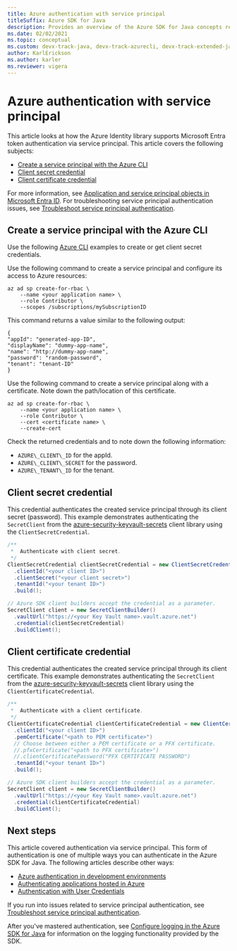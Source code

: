 ```yaml
---
title: Azure authentication with service principal
titleSuffix: Azure SDK for Java
description: Provides an overview of the Azure SDK for Java concepts related to authenticating applications via service principal.
ms.date: 02/02/2021
ms.topic: conceptual
ms.custom: devx-track-java, devx-track-azurecli, devx-track-extended-java
author: KarlErickson
ms.author: karler
ms.reviewer: vigera
---
```


# Azure authentication with service principal

This article looks at how the Azure Identity library supports Microsoft Entra token authentication via service principal. This article covers the following subjects:

* [Create a service principal with the Azure CLI](#create-a-service-principal-with-the-azure-cli)
* [Client secret credential](#client-secret-credential)
* [Client certificate credential](#client-certificate-credential)

For more information, see [Application and service principal objects in Microsoft Entra ID](/azure/active-directory/develop/app-objects-and-service-principals). For troubleshooting service principal authentication issues, see [Troubleshoot service principal authentication](../troubleshooting-authentication-service-principal.md).

## Create a service principal with the Azure CLI

Use the following [Azure CLI](/cli/azure) examples to create or get client secret credentials.

Use the following command to create a service principal and configure its access to Azure resources:

```azurecli
az ad sp create-for-rbac \
    --name <your application name> \
    --role Contributor \
    --scopes /subscriptions/mySubscriptionID
```

This command returns a value similar to the following output:

```output
{
"appId": "generated-app-ID",
"displayName": "dummy-app-name",
"name": "http://dummy-app-name",
"password": "random-password",
"tenant": "tenant-ID"
}
```

Use the following command to create a service principal along with a certificate. Note down the path/location of this certificate.

```azurecli
az ad sp create-for-rbac \
    --name <your application name> \
    --role Contributor \
    --cert <certificate name> \
    --create-cert
```

Check the returned credentials and to note down the following information:

* `AZURE\_CLIENT\_ID` for the appId.
* `AZURE\_CLIENT\_SECRET` for the password.
* `AZURE\_TENANT\_ID` for the tenant.

## Client secret credential

This credential authenticates the created service principal through its client secret (password). This example demonstrates authenticating the `SecretClient` from the [azure-security-keyvault-secrets][secrets_client_library] client library using the `ClientSecretCredential`.

```java
/**
 *  Authenticate with client secret.
 */
ClientSecretCredential clientSecretCredential = new ClientSecretCredentialBuilder()
  .clientId("<your client ID>")
  .clientSecret("<your client secret>")
  .tenantId("<your tenant ID>")
  .build();

// Azure SDK client builders accept the credential as a parameter.
SecretClient client = new SecretClientBuilder()
  .vaultUrl("https://<your Key Vault name>.vault.azure.net")
  .credential(clientSecretCredential)
  .buildClient();
```

## Client certificate credential

This credential authenticates the created service principal through its client certificate. This example demonstrates authenticating the `SecretClient` from the [azure-security-keyvault-secrets][secrets_client_library] client library using the `ClientCertificateCredential`.

```java
/**
 *  Authenticate with a client certificate.
 */
ClientCertificateCredential clientCertificateCredential = new ClientCertificateCredentialBuilder()
  .clientId("<your client ID>")
  .pemCertificate("<path to PEM certificate>")
  // Choose between either a PEM certificate or a PFX certificate.
  //.pfxCertificate("<path to PFX certificate>")
  //.clientCertificatePassword("PFX CERTIFICATE PASSWORD")
  .tenantId("<your tenant ID>")
  .build();

// Azure SDK client builders accept the credential as a parameter.
SecretClient client = new SecretClientBuilder()
  .vaultUrl("https://<your Key Vault name>.vault.azure.net")
  .credential(clientCertificateCredential)
  .buildClient();
```

## Next steps

This article covered authentication via service principal. This form of authentication is one of multiple ways you can authenticate in the Azure SDK for Java. The following articles describe other ways:

* [Azure authentication in development environments](dev-env.md)
* [Authenticating applications hosted in Azure](azure-hosted-apps.md)
* [Authentication with User Credentials](user.md)

If you run into issues related to service principal authentication, see [Troubleshoot service principal authentication](../troubleshooting-authentication-service-principal.md).

After you've mastered authentication, see [Configure logging in the Azure SDK for Java](../logging-overview.md) for information on the logging functionality provided by the SDK.

<!-- LINKS -->
[secrets_client_library]: https://github.com/Azure/azure-sdk-for-java/tree/master/sdk/keyvault/azure-security-keyvault-secrets
